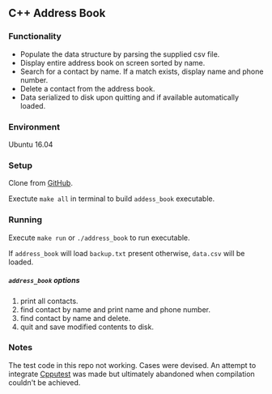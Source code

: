 ## C++ Address Book

### Functionality

*  Populate the data structure by parsing the supplied csv file.
*  Display entire address book on screen sorted by name.
*  Search for a contact by name. If a match exists, display name and phone number.
*  Delete a contact from the address book.
*  Data serialized to disk upon quitting and if available automatically loaded.

### Environment

Ubuntu 16.04

### Setup

Clone from [GitHub](https://github.com/MisterYu/gl_test).

Exectute `make all` in terminal to build `addess_book` executable.

### Running

Execute `make run` or `./address_book` to run executable.

If `address_book` will load `backup.txt` present otherwise, `data.csv` will be loaded.

##### `address_book` options

1. print all contacts.
2. find contact by name and print name and phone number.
3. find contact by name and delete.
0. quit and save modified contents to disk.

### Notes

The test code in this repo not working. Cases were devised. An attempt to integrate [Cpputest](https://github.com/cpputest/cpputest) was made but ultimately abandoned when compilation couldn't be achieved.
